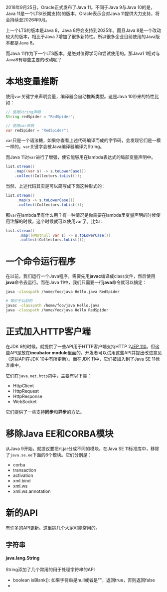 2018年9月25日，Oracle正式发布了Java 11。不同于Java 9与Java 10的是，Java 11是一个LTS(长期支持)的版本，Oracle表示会对Java 11提供大力支持，将会持续至2026年9月。

上一个LTS的版本是Java 8，Java 8将会支持到2025年。而且Java 8是一个改动较大的版本，相比于Java 7增加了很多新特性。所以很多企业目前使用的Java版本都是Java 8。

而Java 11作为下一个LTS版本，是绝对值得学习和尝试使用的。那Java1 1相对与Java8有哪些主要的改动呢？

# 本地变量推断
使用`var`关键字来声明变量，编译器会自动推断类型。这是Java 10带来的特性比如：

```java
// 使用String声明
String redSpider = "RedSpider";

// 使用var声明
var redSpider = "RedSpider"；
```

`var`只是一个语法糖，如果你查看上述代码编译而成的字节码，会发现它们是一模一样的。`var`关键字会被Java编译器编译为String。

而Java 11对`var`进行了增强，使它能够用在lambda表达式的局部变量声明中。
```java
list.stream()
    .map((var s) -> s.toLowerCase())
    .collect(Collectors.toList());
```

当然，上述代码其实是可以简写成下面这种形式的：
```java
list.stream()
     .map(s -> s.toLowerCase())
     .collect(Collectors.toList());
```
那`var`在lambda里有什么用？有一种情况是你需要在lambda里变量声明的时候使用注解的时候，这个时候就可以使用`var`了。比如：
```java
list.stream()
      .map((@Notnull var s) -> s.toLowerCase())
      .collect(Collectors.toList());
```

# 一个命令运行程序
在以前，我们运行一个Java程序，需要先用**javac**编译成class文件，然后使用**java**命令去运行。而在Java 11中，我们只需要一行**java**命令就可以搞定：
```bash
java -classpath /home/foo/java Hello.java RedSpider

# 等价于以前的
javac -classpath /home/foo/java Hello.java
java -classpath /home/foo/java Hello RedSpider
```
# 正式加入HTTP客户端
在JDK 9的时候，就提供了一些API用于HTTP客户端支持HTTP 2[JEP 110](http://openjdk.java.net/jeps/110)。但这些API是放在**incubator module**里面的，开发者可以试用这些API并提出改进意见（这些API在JDK 10中有所更新）。而在JDK 11中，它们被加入到了Java SE 11标准库中。

它们在`java.net.http`包中，主要有以下类：
- HttpClient
- HttpRequest
- HttpResponse
- WebSocket

它们提供了一些支持**同步**和**异步**的方法。

# 移除Java EE和CORBA模块
从Java 9开始，就提议要把rt.jar分成不同的模块。在Java SE 11标准库中，移除了`java.se.ee`下面的6个模块。它们分别是：
- corba
- transaction
- activation
- xml.bind
- xml.ws
- xml.ws.annotation

# 新的API
有许多的API更新。这里挑几个大家可能常用的。
## 字符串
#### java.lang.String
String添加了几个常用的用于处理字符串的API
- boolean isBlank(): 如果字符串是null或者是""，返回true，否则返回false
- 